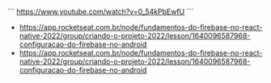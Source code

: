 ´´´
https://www.youtube.com/watch?v=0_54kPbEwfU
´´´
* https://app.rocketseat.com.br/node/fundamentos-do-firebase-no-react-native-2022/group/criando-o-projeto-2022/lesson/1640096587968-configuracao-do-firebase-no-android
* https://app.rocketseat.com.br/node/fundamentos-do-firebase-no-react-native-2022/group/criando-o-projeto-2022/lesson/1640096587968-configuracao-do-firebase-no-android
